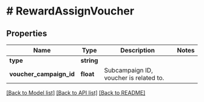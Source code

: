 # # RewardAssignVoucher

## Properties

Name | Type | Description | Notes
------------ | ------------- | ------------- | -------------
**type** | **string** |  | 
**voucher_campaign_id** | **float** | Subcampaign ID, voucher is related to. | 

[[Back to Model list]](../../README.md#documentation-for-models) [[Back to API list]](../../README.md#documentation-for-api-endpoints) [[Back to README]](../../README.md)



